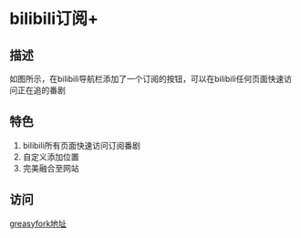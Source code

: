 # bilibili订阅+

## 描述
如图所示，在bilibili导航栏添加了一个订阅的按钮，可以在bilibili任何页面快速访问正在追的番剧

## 特色
1. bilibili所有页面快速访问订阅番剧
2. 自定义添加位置
3. 完美融合至网站

## 访问

[greasyfork地址](https://greasyfork.org/zh-CN/scripts/30278-bilibili%E8%AE%A2%E9%98%85)